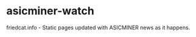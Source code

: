 asicminer-watch
===============

friedcat.info - Static pages updated with ASICMINER news as it happens.
